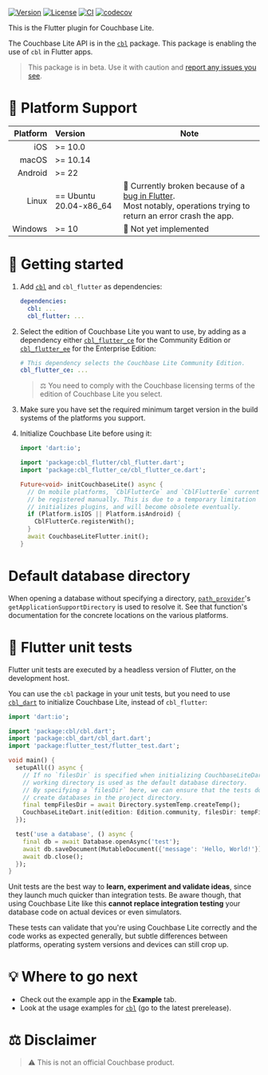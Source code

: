 [![Version](https://badgen.net/pub/v/cbl_flutter)](https://pub.dev/packages/cbl_flutter)
[![License](https://badgen.net/pub/license/cbl_flutter)](https://github.com/cbl-dart/cbl-dart/blob/main/packages/cbl_flutter/LICENSE)
[![CI](https://github.com/cbl-dart/cbl-dart/actions/workflows/ci.yaml/badge.svg)](https://github.com/cbl-dart/cbl-dart/actions/workflows/ci.yaml)
[![codecov](https://codecov.io/gh/cbl-dart/cbl-dart/branch/main/graph/badge.svg?token=XNUVBY3Y39)](https://codecov.io/gh/cbl-dart/cbl-dart)

This is the Flutter plugin for Couchbase Lite.

The Couchbase Lite API is in the [`cbl`][cbl] package. This package is enabling
the use of `cbl` in Flutter apps.

> This package is in beta. Use it with caution and [report any issues you
> see][issues].

# 🎯 Platform Support

| Platform | Version                | Note                                                                                                                                                                     |
| -------: | :--------------------- | ------------------------------------------------------------------------------------------------------------------------------------------------------------------------ |
|      iOS | >= 10.0                |                                                                                                                                                                          |
|    macOS | >= 10.14               |                                                                                                                                                                          |
|  Android | >= 22                  |                                                                                                                                                                          |
|    Linux | == Ubuntu 20.04-x86_64 | 🐛 Currently broken because of a [bug in Flutter](https://github.com/flutter/flutter/issues/66575).<br>Most notably, operations trying to return an error crash the app. |
|  Windows | >= 10                  | 🚧 Not yet implemented                                                                                                                                                   |

# 🔌 Getting started

1. Add [`cbl`][cbl] and `cbl_flutter` as dependencies:

   ```yaml
   dependencies:
     cbl: ...
     cbl_flutter: ...
   ```

2. Select the edition of Couchbase Lite you want to use, by adding as a
   dependency either [`cbl_flutter_ce`](https://pub.dev/packages/cbl_flutter_ce)
   for the Community Edition or
   [`cbl_flutter_ee`](https://pub.dev/packages/cbl_flutter_ee) for the
   Enterprise Edition:

   ```yaml
   # This dependency selects the Couchbase Lite Community Edition.
   cbl_flutter_ce: ...
   ```

   > ⚖️ You need to comply with the Couchbase licensing terms of the edition of
   > Couchbase Lite you select.

3. Make sure you have set the required minimum target version in the build
   systems of the platforms you support.

4. Initialize Couchbase Lite before using it:

   ```dart
   import 'dart:io';

   import 'package:cbl_flutter/cbl_flutter.dart';
   import 'package:cbl_flutter_ce/cbl_flutter_ce.dart';

   Future<void> initCouchbaseLite() async {
     // On mobile platforms, `CblFlutterCe` and `CblFlutterEe` currently need to
     // be registered manually. This is due to a temporary limitation in how Flutter
     // initializes plugins, and will become obsolete eventually.
     if (Platform.isIOS || Platform.isAndroid) {
       CblFlutterCe.registerWith();
     }
     await CouchbaseLiteFlutter.init();
   }
   ```

# Default database directory

When opening a database without specifying a directory,
[`path_provider`][path_provider]'s `getApplicationSupportDirectory` is used to
resolve it. See that function's documentation for the concrete locations on the
various platforms.

# 🧪 Flutter unit tests

Flutter unit tests are executed by a headless version of Flutter, on the
development host.

You can use the `cbl` package in your unit tests, but you need to use
[`cbl_dart`][cbl_dart] to initialize Couchbase Lite, instead of `cbl_flutter`:

```dart
import 'dart:io';

import 'package:cbl/cbl.dart';
import 'package:cbl_dart/cbl_dart.dart';
import 'package:flutter_test/flutter_test.dart';

void main() {
  setupAll(() async {
    // If no `filesDir` is specified when initializing CouchbaseLiteDart, the
    // working directory is used as the default database directory.
    // By specifying a `filesDir` here, we can ensure that the tests don't
    // create databases in the project directory.
    final tempFilesDir = await Directory.systemTemp.createTemp();
    CouchbaseLiteDart.init(edition: Edition.community, filesDir: tempFilesDir.path);
  });

  test('use a database', () async {
    final db = await Database.openAsync('test');
    await db.saveDocument(MutableDocument({'message': 'Hello, World!'}));
    await db.close();
  });
}
```

Unit tests are the best way to **learn, experiment and validate ideas**, since
they launch much quicker than integration tests. Be aware though, that using
Couchbase Lite like this **cannot replace integration testing** your database
code on actual devices or even simulators.

These tests can validate that you're using Couchbase Lite correctly and the code
works as expected generally, but subtle differences between platforms, operating
system versions and devices can still crop up.

# 💡 Where to go next

- Check out the example app in the **Example** tab.
- Look at the usage examples for [`cbl`][cbl] (go to the latest prerelease).

# ⚖️ Disclaimer

> ⚠️ This is not an official Couchbase product.

[path_provider]: https://pub.dev/packages/path_provider
[cbl]: https://pub.dev/packages/cbl
[cbl_dart]: https://pub.dev/packages/cbl_dart
[issues]: https://github.com/cbl-dart/cbl-dart/issues
